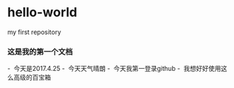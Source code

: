 # hello-world
my first repository

### 这是我的第一个文档
-  今天是2017.4.25
-  今天天气晴朗
-  今天我第一登录github
-  我想好好使用这么高级的百宝箱
